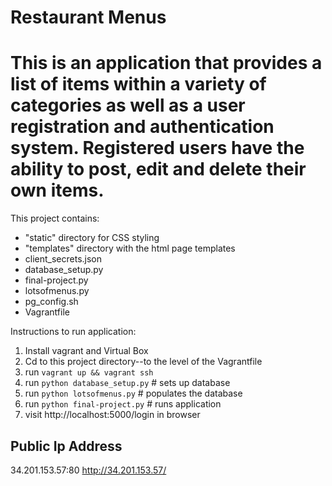# Restaurant Menus #

# This is an application that provides a list of items within a variety of categories as well as a user registration and authentication system. Registered users have the ability to post, edit and delete their own items.

This project contains:
* "static" directory for CSS styling
* "templates" directory with the html page templates
* client_secrets.json
* database_setup.py
* final-project.py
* lotsofmenus.py
* pg_config.sh
* Vagrantfile

Instructions to run application:

1. Install vagrant and Virtual Box
2. Cd to this project directory--to the level of the Vagrantfile
3. run `vagrant up && vagrant ssh`
4. run `python database_setup.py` # sets up database
5. run `python lotsofmenus.py` # populates the database
6. run `python final-project.py` # runs application
7. visit http://localhost:5000/login in browser


## Public Ip Address ##
34.201.153.57:80
http://34.201.153.57/

